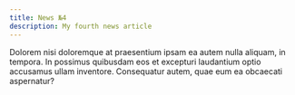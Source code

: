 ```yaml
---
title: News №4
description: My fourth news article
---
```


Dolorem nisi doloremque at praesentium ipsam ea autem nulla aliquam, in
tempora. In possimus quibusdam eos et excepturi laudantium optio accusamus
ullam inventore. Consequatur autem, quae eum ea obcaecati aspernatur?
